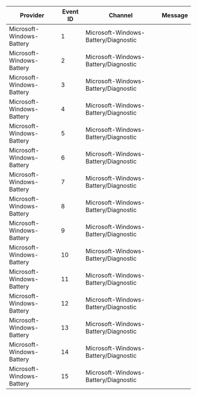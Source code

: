 Provider                   |  Event ID  |  Channel                               |  Message
---------------------------|------------|----------------------------------------|---------
Microsoft-Windows-Battery  |  1         |  Microsoft-Windows-Battery/Diagnostic  |
Microsoft-Windows-Battery  |  2         |  Microsoft-Windows-Battery/Diagnostic  |
Microsoft-Windows-Battery  |  3         |  Microsoft-Windows-Battery/Diagnostic  |
Microsoft-Windows-Battery  |  4         |  Microsoft-Windows-Battery/Diagnostic  |
Microsoft-Windows-Battery  |  5         |  Microsoft-Windows-Battery/Diagnostic  |
Microsoft-Windows-Battery  |  6         |  Microsoft-Windows-Battery/Diagnostic  |
Microsoft-Windows-Battery  |  7         |  Microsoft-Windows-Battery/Diagnostic  |
Microsoft-Windows-Battery  |  8         |  Microsoft-Windows-Battery/Diagnostic  |
Microsoft-Windows-Battery  |  9         |  Microsoft-Windows-Battery/Diagnostic  |
Microsoft-Windows-Battery  |  10        |  Microsoft-Windows-Battery/Diagnostic  |
Microsoft-Windows-Battery  |  11        |  Microsoft-Windows-Battery/Diagnostic  |
Microsoft-Windows-Battery  |  12        |  Microsoft-Windows-Battery/Diagnostic  |
Microsoft-Windows-Battery  |  13        |  Microsoft-Windows-Battery/Diagnostic  |
Microsoft-Windows-Battery  |  14        |  Microsoft-Windows-Battery/Diagnostic  |
Microsoft-Windows-Battery  |  15        |  Microsoft-Windows-Battery/Diagnostic  |